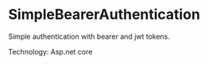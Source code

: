 # SimpleBearerAuthentication
Simple authentication with bearer and jwt tokens. 

Technology: Asp.net core
